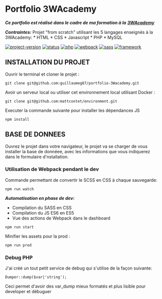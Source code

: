 # Portfolio 3WAcademy

_**Ce portfolio est réalisé dans le cadre de ma formation à la**_ [_**3WAcademy**_](https://3wa.fr/)

_**Contraintes:**_ Projet "from scratch" utilisant les 5 langages enseignés à la 3WAcademy: \* HTML \* CSS \* Javascript \* PHP \* MySQL

[![project-version](https://camo.githubusercontent.com/5021b456a318623c290ed13fe0df6dd6e53ed4ec/68747470733a2f2f696d672e736869656c64732e696f2f62616467652f50726f6a6563745f76657273696f6e2d302e302d7265642e737667)](https://camo.githubusercontent.com/5021b456a318623c290ed13fe0df6dd6e53ed4ec/68747470733a2f2f696d672e736869656c64732e696f2f62616467652f50726f6a6563745f76657273696f6e2d302e302d7265642e737667) [![status](https://camo.githubusercontent.com/2221b6c81273585f47bd4e4402d7778ae65dee0c/68747470733a2f2f696d672e736869656c64732e696f2f62616467652f5374617475732d696e5f646576656c6f706d656e742d626c75652e737667)](https://camo.githubusercontent.com/2221b6c81273585f47bd4e4402d7778ae65dee0c/68747470733a2f2f696d672e736869656c64732e696f2f62616467652f5374617475732d696e5f646576656c6f706d656e742d626c75652e737667) [![php](https://camo.githubusercontent.com/f52b82f1eced1ec7dac2a1f8e2c4acd4948e77e6/68747470733a2f2f696d672e736869656c64732e696f2f62616467652f7068702d372e332d626c756576696f6c65742e7376673f6c6f676f3d706870)](https://camo.githubusercontent.com/f52b82f1eced1ec7dac2a1f8e2c4acd4948e77e6/68747470733a2f2f696d672e736869656c64732e696f2f62616467652f7068702d372e332d626c756576696f6c65742e7376673f6c6f676f3d706870) [![webpack](https://camo.githubusercontent.com/89b8e66a3a5b8ccb52eb980e4b5633e6fb0b7ebc/68747470733a2f2f696d672e736869656c64732e696f2f62616467652f7765627061636b2d342e33392d79656c6c6f772e7376673f6c6f676f3d7765627061636b)](https://camo.githubusercontent.com/89b8e66a3a5b8ccb52eb980e4b5633e6fb0b7ebc/68747470733a2f2f696d672e736869656c64732e696f2f62616467652f7765627061636b2d342e33392d79656c6c6f772e7376673f6c6f676f3d7765627061636b) [![sass](https://camo.githubusercontent.com/75abf4e371f91d04ea85eda5791a5ae17aea3a40/68747470733a2f2f696d672e736869656c64732e696f2f62616467652f6373732d736173732d70696e6b2e7376673f6c6f676f3d73617373)](https://camo.githubusercontent.com/75abf4e371f91d04ea85eda5791a5ae17aea3a40/68747470733a2f2f696d672e736869656c64732e696f2f62616467652f6373732d736173732d70696e6b2e7376673f6c6f676f3d73617373) [![framework](https://camo.githubusercontent.com/343507ef71916113d9e1a053045eda4c90273ee0/68747470733a2f2f696d672e736869656c64732e696f2f62616467652f6672616d65776f726b2d66726f6d5f736372617463682d626c61636b2e737667)](https://camo.githubusercontent.com/343507ef71916113d9e1a053045eda4c90273ee0/68747470733a2f2f696d672e736869656c64732e696f2f62616467652f6672616d65776f726b2d66726f6d5f736372617463682d626c61636b2e737667)

## INSTALLATION DU PROJET

Ouvrir le terminal et cloner le projet :

```text
git clone git@github.com:guillaumeg87/portfolio-3Wacademy.git
```

Avoir un serveur local ou utiliser cet environnement local utilisant Docker :

```text
git clone git@github.com:mattcontet/environment.git
```
Executer la commande suivante pour installer les dépendances JS 
```$xslt
npm install
```

## BASE DE DONNEES

Ouvrez le projet dans votre navigateur, le projet va se charger de vous installer la base de donnéee, avec les informations que vous indiquerez dans le formulaire d'nstallation.

### Utilisation de Webpack pendant le dev

Commande permettant de convertir le SCSS en CSS à chaque sauvegarde:

```text
npm run watch
```

_**Automatisation en phase de dev:**_

* Compilation du SASS en CSS
* Compilation du JS ES6 en ES5
* Vue des actions de Webpack dans le dashboard

```text
npm run start
```

Minifier les assets pour la prod :

```text
npm run prod
```

### Debug PHP

J'ai créé un tout petit service de debug qui s'utilise de la façon suivante:

```text
Dumper::dump($var|'string');
```

Ceci permet d'avoir des var\_dump mieux formatés et plus lisible pour developer et débuguer

